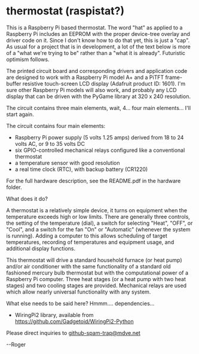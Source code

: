 # thermostat (raspistat?)

This is a Raspberry Pi based thermostat.  The word "hat" as applied to a Raspberry Pi
includes an EEPROM with the proper device-tree overlay and driver code on it.  Since
I don't know how to do that yet, this is just a "cap".  As usual for a project that is
in development, a lot of the text below is more of a "what we're trying to be" rather
than a "what it is already".  Futuristic optimism follows.

The printed circuit board and corresponding drivers and application code are designed
to work with a Raspberry Pi model A+ and a PiTFT frame-buffer resistive touch-screen
LCD display (Adafruit product ID: 1601).  I'm sure other Raspberry Pi models
will also work, and probably any LCD display that can be driven with the PyGame library
at 320 x 240 resolution.

The circuit contains three main elements, wait, 4... four main elements... I'll start again.

The circuit contains four main elements:
* Raspberry Pi power supply (5 volts 1.25 amps) derived from 18 to 24 volts AC, or 9 to 35 volts DC
* six GPIO-controlled mechanical relays configured like a conventional thermostat
* a temperature sensor with good resolution
* a real time clock (RTC), with backup battery (CR1220)

For the full hardware description, see the README.pdf in the hardware folder.

What does it do?

A thermostat is a relatively simple device, it turns on equipment when the temperature exceeds
high or low limits.  There are generally three controls, the setting of the temperature (dial),
a switch for selecting "Heat", "OFF", or "Cool", and a switch for the fan "On" or "Automatic"
(whenever the system is running).  Adding a computer to this allows scheduling of target temperatures,
recording of temperatures and equipment usage, and additional display functions.

This thermostat will drive a standard household furnace (or heat pump) and/or air conditioner
with the same functionality of a standard old fashioned mercury bulb thermostat but with the
computational power of a Raspberry Pi computer.  Three heat stages (or a heat pump with two
heat stages) and two cooling stages are provided.  Mechanical relays are used which allow
nearly universal functionality with any system.

What else needs to be said here?  Hmmm.... dependencies...

* WiringPi2 library, available from https://github.com/Gadgetoid/WiringPi2-Python

Please direct inquiries to github-spam-trap@mdve.net

--Roger
